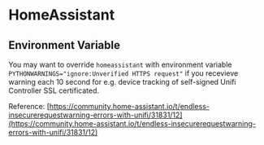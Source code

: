 # HomeAssistant

## Environment Variable

You may want to override `homeassistant` with environment variable `PYTHONWARNINGS="ignore:Unverified HTTPS request"` if you recevieve warning each 10 second for e.g. device tracking of self-signed Unifi Controller SSL certificated.

Reference: [https://community.home-assistant.io/t/endless-insecurerequestwarning-errors-with-unifi/31831/12](https://community.home-assistant.io/t/endless-insecurerequestwarning-errors-with-unifi/31831/12)
